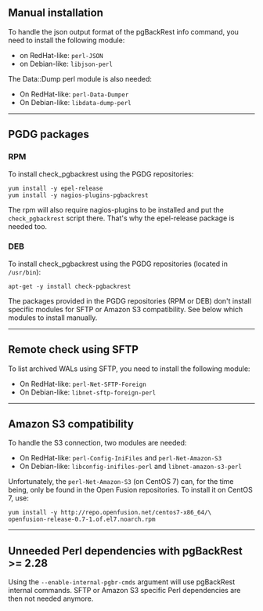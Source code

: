 ## Manual installation

To handle the json output format of the pgBackRest info command, you need to
install the following module:

- on RedHat-like: `perl-JSON`
- on Debian-like: `libjson-perl` 

The Data::Dump perl module is also needed:

- On RedHat-like: `perl-Data-Dumper`
- On Debian-like: `libdata-dump-perl`

-----

## PGDG packages

### RPM

To install check_pgbackrest using the PGDG repositories:

```
yum install -y epel-release
yum install -y nagios-plugins-pgbackrest
```

The rpm will also require nagios-plugins to be installed and put the 
`check_pgbackrest` script there. 
That's why the epel-release package is needed too.

### DEB

To install check_pgbackrest using the PGDG repositories (located in `/usr/bin`):

```
apt-get -y install check-pgbackrest
```

The packages provided in the PGDG repositories (RPM or DEB) don't install 
specific modules for SFTP or Amazon S3 compatibility. See below which modules 
to install manually.

-----

## Remote check using SFTP

To list archived WALs using SFTP, you need to install the following module:

- On RedHat-like: `perl-Net-SFTP-Foreign`
- On Debian-like: `libnet-sftp-foreign-perl`

-----

## Amazon S3 compatibility

To handle the S3 connection, two modules are needed:

- On RedHat-like: `perl-Config-IniFiles` and `perl-Net-Amazon-S3`
- On Debian-like: `libconfig-inifiles-perl` and `libnet-amazon-s3-perl`

Unfortunately, the `perl-Net-Amazon-S3` (on CentOS 7) can, for the time being, 
only be found in the Open Fusion repositories. To install it on CentOS 7, use:

```
yum install -y http://repo.openfusion.net/centos7-x86_64/\
openfusion-release-0.7-1.of.el7.noarch.rpm
```

-----

## Unneeded Perl dependencies with pgBackRest >= 2.28

Using the `--enable-internal-pgbr-cmds` argument will use pgBackRest internal
commands. SFTP or Amazon S3 specific Perl dependencies are then not needed
anymore.